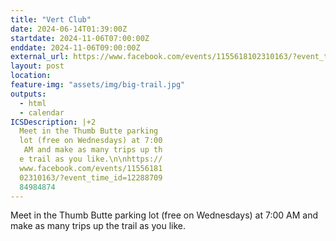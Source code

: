 ```yaml
---
title: "Vert Club"
date: 2024-06-14T01:39:00Z
startdate: 2024-11-06T07:00:00Z
enddate: 2024-11-06T09:00:00Z
external_url: https://www.facebook.com/events/1155618102310163/?event_time_id=1228870984984874
layout: post
location: 
feature-img: "assets/img/big-trail.jpg"
outputs:
  - html
  - calendar
ICSDescription: |+2
  Meet in the Thumb Butte parking   lot (free on Wednesdays) at 7:00   AM and make as many trips up th  e trail as you like.\n\nhttps://  www.facebook.com/events/11556181  02310163/?event_time_id=12288709  84984874
---
```


Meet in the Thumb Butte parking lot (free on Wednesdays) at 7&#58;00 AM and make as many trips up the trail as you like.<br>
  <br>
  
